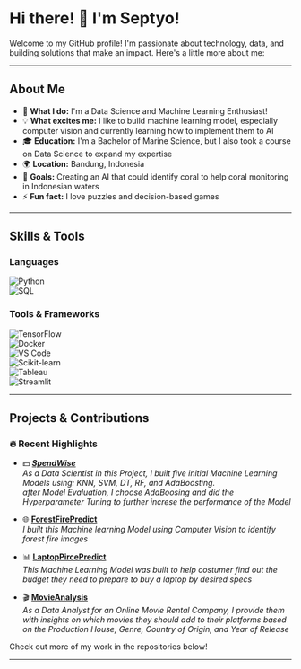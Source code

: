 # **Hi there! 👋 I'm Septyo!**

Welcome to my GitHub profile! I'm passionate about technology, data, and building solutions that make an impact. Here's a little more about me:  

---

## **About Me**  

- 🌱 **What I do:** I'm a Data Science and Machine Learning Enthusiast!
- 💡 **What excites me:** I like to build machine learning model, especially computer vision and currently learning how to implement them to AI  
- 🎓 **Education:** I'm a Bachelor of Marine Science, but I also took a course on Data Science to expand my expertise  
- 🌍 **Location:** Bandung, Indonesia
- 🎯 **Goals:** Creating an AI that could identify coral to help coral monitoring in Indonesian waters  
- ⚡ **Fun fact:** I love puzzles and decision-based games  

---

## **Skills & Tools**  

### Languages  
![Python](https://img.shields.io/badge/-Python-3776AB?logo=python&logoColor=white&style=flat-square)  
![SQL](https://img.shields.io/badge/-SQL-336791?logo=postgresql&logoColor=white&style=flat-square)  

### Tools & Frameworks  
![TensorFlow](https://img.shields.io/badge/-TensorFlow-FF6F00?logo=tensorflow&logoColor=white&style=flat-square)  
![Docker](https://img.shields.io/badge/-Docker-2496ED?logo=docker&logoColor=white&style=flat-square)  
![VS Code](https://img.shields.io/badge/-VS%20Code-007ACC?logo=visualstudiocode&logoColor=white&style=flat-square)  
![Scikit-learn](https://img.shields.io/badge/-Scikit--learn-F7931E?logo=scikit-learn&logoColor=white&style=flat-square)  
![Tableau](https://img.shields.io/badge/-Tableau-E97627?logo=tableau&logoColor=white&style=flat-square)  
![Streamlit](https://img.shields.io/badge/-Streamlit-FF4B4B?logo=streamlit&logoColor=white&style=flat-square)  

---

## **Projects & Contributions**  

### 🔥 Recent Highlights  
- 💵 **[_SpendWise_](https://github.com/FTDS-assignment-bay/p2-final-project-ftds-036-rmt-group-001.git)**  
  *As a Data Scientist in this Project, I built five initial Machine Learning Models using: KNN, SVM, DT, RF, and AdaBoosting.  
  after Model Evaluation, I choose AdaBoosing and did the Hyperparameter Tuning to further increse the performance of the Model*
  
- 🌐 **[ForestFirePredict](https://github.com/septyoa/ForestFirePredict)**  
  *I built this Machine learning Model using Computer Vision to identify forest fire images*  

- 📊 **[LaptopPircePredict](https://github.com/septyoa/LaptopPricePredict)**  
  *This Machine Learning Model was built to help costumer find out the budget they need to prepare to buy a laptop by desired specs*

- 🎬 **[MovieAnalysis](https://github.com/septyoa/MovieAnalysis)**  
  *As a Data Analyst for an Online Movie Rental Company, I provide them with insights on which movies they should add to their platforms based on the Production House, Genre, Country of Origin, and Year of Release*  

Check out more of my work in the repositories below!  

---

<!---
septyoa/septyoa is a ✨ special ✨ repository because its `README.md` (this file) appears on your GitHub profile.
You can click the Preview link to take a look at your changes.
--->
